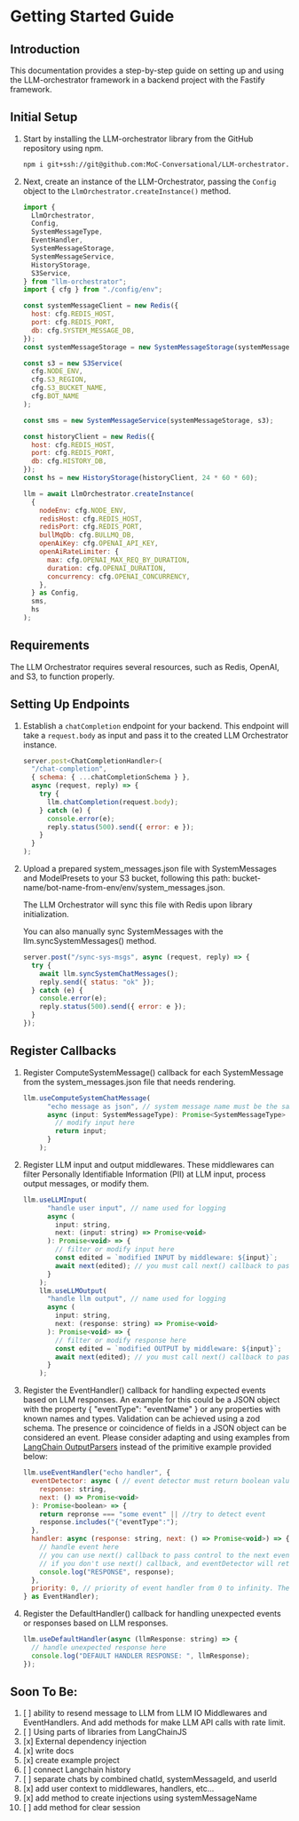 # Getting Started Guide
## Introduction
This documentation provides a step-by-step guide on setting up and using the LLM-orchestrator framework in a backend project with the Fastify framework.

## Initial Setup
1. Start by installing the LLM-orchestrator library from the GitHub repository using npm.

    ```bash
    npm i git+ssh://git@github.com:MoC-Conversational/LLM-orchestrator.git
    ```

2. Next, create an instance of the LLM-Orchestrator, passing the `Config` object to the `LlmOrchestrator.createInstance()` method.

    ```js
    import {
      LlmOrchestrator,
      Config,
      SystemMessageType,
      EventHandler,
      SystemMessageStorage,
      SystemMessageService,
      HistoryStorage,
      S3Service,
    } from "llm-orchestrator";
    import { cfg } from "./config/env";

    const systemMessageClient = new Redis({
      host: cfg.REDIS_HOST,
      port: cfg.REDIS_PORT,
      db: cfg.SYSTEM_MESSAGE_DB,
    });
    const systemMessageStorage = new SystemMessageStorage(systemMessageClient);

    const s3 = new S3Service(
      cfg.NODE_ENV,
      cfg.S3_REGION,
      cfg.S3_BUCKET_NAME,
      cfg.BOT_NAME
    );

    const sms = new SystemMessageService(systemMessageStorage, s3);

    const historyClient = new Redis({
      host: cfg.REDIS_HOST,
      port: cfg.REDIS_PORT,
      db: cfg.HISTORY_DB,
    });
    const hs = new HistoryStorage(historyClient, 24 * 60 * 60);

    llm = await LlmOrchestrator.createInstance(
      {
        nodeEnv: cfg.NODE_ENV,
        redisHost: cfg.REDIS_HOST,
        redisPort: cfg.REDIS_PORT,
        bullMqDb: cfg.BULLMQ_DB,
        openAiKey: cfg.OPENAI_API_KEY,
        openAiRateLimiter: {
          max: cfg.OPENAI_MAX_REQ_BY_DURATION,
          duration: cfg.OPENAI_DURATION,
          concurrency: cfg.OPENAI_CONCURRENCY,
        },
      } as Config,
      sms,
      hs
    );
    ```

## Requirements
The LLM Orchestrator requires several resources, such as Redis, OpenAI, and S3, to function properly.

## Setting Up Endpoints

1. Establish a `chatCompletion` endpoint for your backend. This endpoint will take a `request.body` as input and pass it to the created LLM Orchestrator instance.


    ```js
    server.post<ChatCompletionHandler>(
      "/chat-completion",
      { schema: { ...chatCompletionSchema } },
      async (request, reply) => {
        try {
          llm.chatCompletion(request.body);
        } catch (e) {
          console.error(e);
          reply.status(500).send({ error: e });
        }
      }
    );
    ```

2. Upload a prepared system_messages.json file with SystemMessages and ModelPresets to your S3 bucket, following this path: bucket-name/bot-name-from-env/env/system_messages.json. 

   The LLM Orchestrator will sync this file with Redis upon library initialization. 

   You can also manually sync SystemMessages with the llm.syncSystemMessages() method.

    ```js
    server.post("/sync-sys-msgs", async (request, reply) => {
      try {
        await llm.syncSystemChatMessages();
        reply.send({ status: "ok" });
      } catch (e) {
        console.error(e);
        reply.status(500).send({ error: e });
      }
    });
    ```
## Register Callbacks

1. Register ComputeSystemMessage() callback for each SystemMessage from the system_messages.json file that needs rendering.

    ```js
    llm.useComputeSystemChatMessage(
          "echo message as json", // system message name must be the same as in system_messages.json file
          async (input: SystemMessageType): Promise<SystemMessageType> => {
            // modify input here
            return input;
          }
        );
    ```

2. Register LLM input and output middlewares. These middlewares can filter Personally Identifiable Information (PII) at LLM input, process output messages, or modify them.

    ```js
    llm.useLLMInput(
          "handle user input", // name used for logging
          async (
            input: string,
            next: (input: string) => Promise<void>
          ): Promise<void> => {
            // filter or modify input here
            const edited = `modified INPUT by middleware: ${input}`;
            await next(edited); // you must call next() callback to pass control to the next middleware.
          }
        );
        llm.useLLMOutput(
          "handle llm output", // name used for logging
          async (
            input: string,
            next: (response: string) => Promise<void>
          ): Promise<void> => {
            // filter or modify response here
            const edited = `modified OUTPUT by middleware: ${input}`;
            await next(edited); // you must call next() callback to pass control to the next middleware.
          }
        );
    ```

3. Register the EventHandler() callback for handling expected events based on LLM responses.
  An example for this could be a JSON object with the property { "eventType": "eventName" } or any properties with known names and types. Validation can be achieved using a zod schema.
  The presence or coincidence of fields in a JSON object can be considered an event.
  Please consider adapting and using examples from [LangChain OutputParsers](https://js.langchain.com/docs/modules/prompts/output_parsers/) instead of the primitive example provided below:

    ```js
    llm.useEventHandler("echo handler", {
      eventDetector: async ( // event detector must return boolean value
        response: string,
        next: () => Promise<void>
      ): Promise<boolean> => {
        return repronse === "some event" || //try to detect event
        response.includes("{"eventType":");
      },
      handler: async (response: string, next: () => Promise<void>) => {
        // handle event here
        // you can use next() callback to pass control to the next event handler to handle several events and then LLM Orchestrator will execute Handler with the highest priority
        // if you don't use next() callback, and eventDetector will return true, then LLM Orchestrator will execute Handler immediately
        console.log("RESPONSE", response);
      },
      priority: 0, // priority of event handler from 0 to infinity. The higher number has higher priority
    } as EventHandler);
    ```
4. Register the DefaultHandler() callback for handling unexpected events or responses based on LLM responses.

    ```js
    llm.useDefaultHandler(async (llmResponse: string) => {
      // handle unexpected response here
      console.log("DEFAULT HANDLER RESPONSE: ", llmResponse);
    });
    ```

## Soon To Be:
1. [ ] ability to resend message to LLM from LLM IO Middlewares and EventHandlers. And add methods for make LLM API calls with rate limit.
2. [ ] Using parts of libraries from LangChainJS
3. [x] External dependency injection
4. [x] write docs
5. [x] create example project
6. [ ] connect Langchain history
7. [ ] separate chats by combined chatId, systemMessageId, and userId
8. [x] add user context to middlewares, handlers, etc...
9. [x] add method to create injections using systemMessageName
10. [ ] add method for clear session
